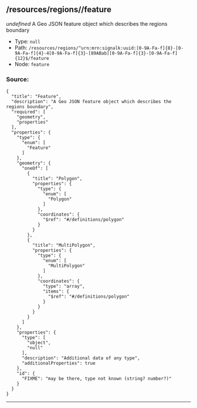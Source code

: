 ## /resources/regions/<RegExp>/feature

*undefined*
A Geo JSON feature object which describes the regions boundary

* Type: `null`
* Path: `/resources/regions/^urn:mrn:signalk:uuid:[0-9A-Fa-f]{8}-[0-9A-Fa-f]{4}-4[0-9A-Fa-f]{3}-[89ABab][0-9A-Fa-f]{3}-[0-9A-Fa-f]{12}$/feature`
* Node: `feature`

### Source:
```
{
  "title": "Feature",
  "description": "A Geo JSON feature object which describes the regions boundary",
  "required": [
    "geometry",
    "properties"
  ],
  "properties": {
    "type": {
      "enum": [
        "Feature"
      ]
    },
    "geometry": {
      "oneOf": [
        {
          "title": "Polygon",
          "properties": {
            "type": {
              "enum": [
                "Polygon"
              ]
            },
            "coordinates": {
              "$ref": "#/definitions/polygon"
            }
          }
        },
        {
          "title": "MultiPolygon",
          "properties": {
            "type": {
              "enum": [
                "MultiPolygon"
              ]
            },
            "coordinates": {
              "type": "array",
              "items": {
                "$ref": "#/definitions/polygon"
              }
            }
          }
        }
      ]
    },
    "properties": {
      "type": [
        "object",
        "null"
      ],
      "description": "Additional data of any type",
      "additionalProperties": true
    },
    "id": {
      "FIXME": "may be there, type not known (string? number?)"
    }
  }
}
```

---

